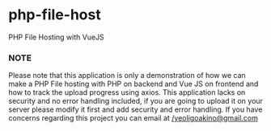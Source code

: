 # php-file-host
PHP File Hosting with VueJS

### NOTE
Please note that this application is only a demonstration of how we can make a PHP File hosting with PHP on backend and Vue JS on frontend and how to track the upload progress using axios. This application lacks on security and no error handling included, if you are going to upload it on your server please modify it first and add security and error handling. If you have concerns regarding this project you can email at [/yeoligoakino@gmail.com](mailto://yeoligoakino@gmail.com)
